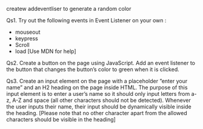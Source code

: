 createw addeventliser to generate a random color



Qs1. Try out the following events in Event Listener on your own :
- mouseout
- keypress
- Scroll
- load
[Use MDN for help]


Qs2. Create a button on the page using JavaScript. Add an event listener to the button
that changes the button’s color to green when it is clicked.


Qs3. Create an input element on the page with a placeholder ”enter your name” and an
H2 heading on the page inside HTML.
The purpose of this input element is to enter a user’s name so it should only input
letters from a-z, A-Z and space (all other characters should not be detected).
Whenever the user inputs their name, their input should be dynamically visible inside
the heading.
[Please note that no other character apart from the allowed characters should be
visible in the heading]

